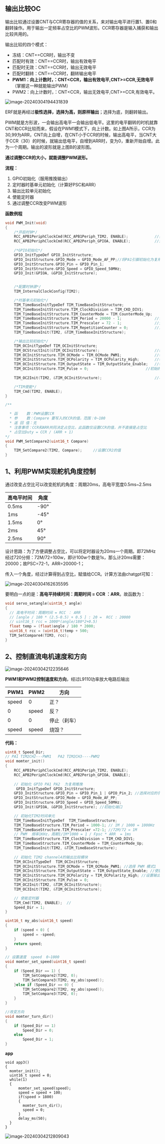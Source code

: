 ## 输出比较OC ##

输出比较通过设置CNT与CCR寄存器的值的关系，来对输出电平进行置1、置0和翻转操作。用于输出一定频率占空比的PWM波形。CCR寄存器是输入捕获和输出比较共用的。

输出比较的四个模式：

-   冻结：CNT==CCR时，输出不变
-   匹配时有效：CNT==CCR时，输出有效电平
-   匹配时无效：CNT==CCR时，输出无效电平
-   匹配时翻转：CNT==CCR时，翻转输出电平
-   **PWM1：向上计数时，：CNT<CCR，输出有效电平,CNT>=CCR,无效电平**（掌握这一种就能输出PWM）
-   PWM2：向上计数时，：CNT<CCR，输出无效电平,CNT>=CCR,有效电平。

![image-20240304194431839](readme.assets/image-20240304194431839.png)

ERF就是再经过**极性选择，选择为高，则原样输出**；选择为底，则翻转输出。

PWM就是方形波，一会输出高电平一会输出低电平。这里的电平翻转的时机就靠CNT和CCR比较而来，假设在PWM1模式下，向上计数。如上图A所示，CCR为30,99为ARR，CNT向上自增，在CNT小于CCR的时候，输出高电平，当CNT大于CCR（30）的时候，就输出低电平，自增到ARR时，变为0，重新开始自增。此为一个周期。输出的波形就是上图B的波形图。

**通过调整CCR的大小，就能调整PWM波形。**

**流程：**

1.  GPIO初始化（服用推挽输出）
2.  定时器时基单元初始化（计算好PSC和ARR）
3.  输出比较单元初始化
4.  使能定时器
5.  通过调整CCR改变PWM波形

**函数例程**

```C
void PWM_Init(void)
{
	/*开启时钟*/
	RCC_APB1PeriphClockCmd(RCC_APB1Periph_TIM2, ENABLE);			//开启TIM2的时钟
	RCC_APB2PeriphClockCmd(RCC_APB2Periph_GPIOA, ENABLE);			//开启GPIOA的时钟
    
    /*GPIO初始化*/
    GPIO_InitTypeDef GPIO_InitStructure;
    GPIO_InitStructure.GPIO_Mode = GPIO_Mode_AF_PP;//将PA1引脚初始化为复用推挽输出	受外设控制的引脚，均需要配置为复用模式
    GPIO_InitStructure.GPIO_Pin = GPIO_Pin_1;
    GPIO_InitStructure.GPIO_Speed = GPIO_Speed_50MHz;
    GPIO_Init(GPIOA, &GPIO_InitStructure);							
                                                                   

    /*配置时钟源*/
    TIM_InternalClockConfig(TIM2);		

    /*时基单元初始化*/
    TIM_TimeBaseInitTypeDef TIM_TimeBaseInitStructure;				
    TIM_TimeBaseInitStructure.TIM_ClockDivision = TIM_CKD_DIV1;    
    TIM_TimeBaseInitStructure.TIM_CounterMode = TIM_CounterMode_Up; 
    TIM_TimeBaseInitStructure.TIM_Period = 20000 - 1;				//计数周期，即ARR的值
    TIM_TimeBaseInitStructure.TIM_Prescaler = 72 - 1;				//预分频器，即PSC的值
    TIM_TimeBaseInitStructure.TIM_RepetitionCounter = 0;            //重复计数器，高级定时器才会用到
    TIM_TimeBaseInit(TIM2, &TIM_TimeBaseInitStructure);             

    /*输出比较初始化*/ 
    TIM_OCInitTypeDef TIM_OCInitStructure;							
    TIM_OCStructInit(&TIM_OCInitStructure);                         //结构体赋初值
    TIM_OCInitStructure.TIM_OCMode = TIM_OCMode_PWM1;               //输出比较模式选择PWM模式1
    TIM_OCInitStructure.TIM_OCPolarity = TIM_OCPolarity_High;       //输出极性，选择为高，若选择极性为低，则输出高低电平取反
    TIM_OCInitStructure.TIM_OutputState = TIM_OutputState_Enable;   //输出使能
    TIM_OCInitStructure.TIM_Pulse = 0;							//初始的CCR值
    
    TIM_OC2Init(TIM2, &TIM_OCInitStructure);                        //将结构体变量交给TIM_OC2Init，配置TIM2的输出比较通道2

    /*TIM使能*/
    TIM_Cmd(TIM2, ENABLE);			
}

/**

  * 函    数：PWM设置CCR
  * 参    数：Compare 要写入的CCR的值，范围：0~100
  * 返 回 值：无
  * 注意事项：CCR和ARR共同决定占空比，此函数仅设置CCR的值，并不直接是占空比
  * 占空比Duty = CCR / (ARR + 1)
*/
void PWM_SetCompare2(uint16_t Compare)
{
    TIM_SetCompare2(TIM2, Compare);		//设置CCR2的值
}
```
## 1、利用PWM实现舵机角度控制 ##

通过改变占空比可以改变舵机的角度：周期20ms，高电平宽度0.5ms~2.5ms

| 高电平时间 | 角度 |
| ---------- | ---- |
| 0.5ms      | -90° |
| 1ms        | -45° |
| 1.5ms      | 0°   |
| 2ms        | 45°  |
| 2.5ms      | 90°  |

设计思路：为了方便调整占空比，可以将定时器设为20ms一个周期。即72MHz经过720分频：72M/72=100w，即计100w个数是1s，那么计20ms需要：20000；故PSC=72-1，ARR=20000-1；

传入一个角度，经过计算得到占空比，赋值给CCR。计算方法由chatgpt可知：

![image-20240304162635595](readme.assets/image-20240304162635595.png)

要明白一点的是：**高电平持续时间：周期时间  =  CCR ：ARR**。故函数为：

```C
void servo_setangle(uint16_t angle)
{
  // 高电平时间：周期时间 = RCC ： ARR
  // [angle / 180 * (2.5-0.5) + 0.5 ] : 20 =  RCC : 20000
  // uint16_t rcc = 1000*(angle/180*2+0.5)
  float temp = (float)angle / 180 * 2000;
  uint16_t rcc = (uint16_t)temp + 500;
  TIM_SetCompare4(TIM3, rcc);
}
```

## 2、控制直流电机速度和方向

![image-20240304212235646](readme.assets/image-20240304212235646.png)

**PWM1和PWM2控制速度和方向**，经过L9110功率放大电路后输出

| PWM1  | PWM2  | 方向         |
| ----- | ----- | ------------ |
| speed | 0     | 正？         |
| 0     | speed | 反？         |
| 0     | 0     | 停止（刹车） |
| speed | speed | 烧毁？       |

**代码：**

```c
uint8_t Speed_Dir;
// PA1 TIM2CH2---PWM1   PA2 TIM2CH3----PWM2
void momter_init()
{
    RCC_APB1PeriphClockCmd(RCC_APB1Periph_TIM2, ENABLE);
 	RCC_APB2PeriphClockCmd(RCC_APB2Periph_GPIOA, ENABLE); 
	                                                                    
    // 初始化 GPIO PA1 PA2  为复用推挽
     GPIO_InitTypeDef GPIO_InitStructure;  
    GPIO_InitStructure.GPIO_Pin = GPIO_Pin_1 | GPIO_Pin_2; //选择对应的引脚
    GPIO_InitStructure.GPIO_Mode = GPIO_Mode_AF_PP;
    GPIO_InitStructure.GPIO_Speed = GPIO_Speed_50MHz;
    GPIO_Init(GPIOA, &GPIO_InitStructure); //初始化端口   

    // 初始化TIM2时间单元
    TIM_TimeBaseInitTypeDef  TIM_TimeBaseStructure;
	TIM_TimeBaseStructure.TIM_Period = 1000-1; // 1M / 1000 = 1000Hz   
	TIM_TimeBaseStructure.TIM_Prescaler =72-1; //72M/72 = 1M
    // PWM  频率1KHz，周期1/1M*1000 = 1 / Fpsc * ARR  = 1ms
	TIM_TimeBaseStructure.TIM_ClockDivision = TIM_CKD_DIV1; 
	TIM_TimeBaseStructure.TIM_CounterMode = TIM_CounterMode_Up;
	TIM_TimeBaseInit(TIM2, &TIM_TimeBaseStructure); 
    
    // 初始化 TIM2 channel4的输出比较模块
    TIM_OCInitTypeDef  TIM_OCInitStructure;
	TIM_OCInitStructure.TIM_OCMode = TIM_OCMode_PWM1; //选择 PWM 模式1
 	TIM_OCInitStructure.TIM_OutputState = TIM_OutputState_Enable; //使能比较输出
	TIM_OCInitStructure.TIM_OCPolarity = TIM_OCPolarity_High; //设置输出极性
    TIM_OCInitStructure.TIM_Pulse = 0;
    TIM_OC2Init(TIM2, &TIM_OCInitStructure);
    TIM_OC3Init(TIM2, &TIM_OCInitStructure);

    // 使能定时器
    TIM_Cmd(TIM2, ENABLE);  //
    Speed_Dir = 1;
}

uint16_t my_abs(uint16_t speed)
{
    if (speed < 0) {
        speed = -speed;
    }
    return speed;
}

// 设置速度  speed  0~1000
void momter_set_speed(uint16_t speed)
{
    if (Speed_Dir == 1) {
        TIM_SetCompare2(TIM2, 0);
        TIM_SetCompare3(TIM2, my_abs(speed));
    }else if (Speed_Dir == 0) {
        TIM_SetCompare2(TIM2, my_abs(speed));
        TIM_SetCompare3(TIM2, 0);
    }
}

//改变方向
void momter_turn_dir()
{
    if (Speed_Dir == 1)
        Speed_Dir = 0;
    else
        Speed_Dir = 1;
}
```

**app**

```
void app3()
{
  momter_init();
  uint16_t speed = 0;
  while(1)
  {
      momter_set_speed(speed);
      speed = speed + 100;
      if(speed > 1800)
      {
        momter_turn_dir();
        speed = 0;
      }
      delay_ms(50);
  }
}
```

![image-20240304212809043](readme.assets/image-20240304212809043.png)
